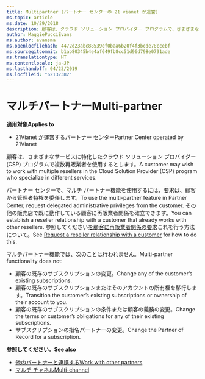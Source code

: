 ```yaml
---
title: Multipartner (パートナー センターの 21 vianet が運営)
ms.topic: article
ms.date: 10/29/2018
description: 顧客は、クラウド ソリューション プロバイダー プログラムで、さまざまなサービスを専門とする複数のパートナーとの連携を求める場合があります。
author: MaggiePucciEvans
ms.author: evansma
ms.openlocfilehash: 4472d23abc88539ef0baa6b20f4f3bcde78ccebf
ms.sourcegitcommit: b1ab80345b4e4af649fb8cc51d96d798e0791ade
ms.translationtype: HT
ms.contentlocale: ja-JP
ms.lasthandoff: 04/23/2019
ms.locfileid: "62132382"
---
```

# <a name="multi-partner"></a><span data-ttu-id="f07b5-103">マルチパートナー</span><span class="sxs-lookup"><span data-stu-id="f07b5-103">Multi-partner</span></span>

<span data-ttu-id="f07b5-104">**適用対象**</span><span class="sxs-lookup"><span data-stu-id="f07b5-104">**Applies to**</span></span>

-   <span data-ttu-id="f07b5-105">21Vianet が運営するパートナー センター</span><span class="sxs-lookup"><span data-stu-id="f07b5-105">Partner Center operated by 21Vianet</span></span>


<span data-ttu-id="f07b5-106">顧客は、さまざまなサービスに特化したクラウド ソリューション プロバイダー (CSP) プログラムで複数再販業者を使用するとします。</span><span class="sxs-lookup"><span data-stu-id="f07b5-106">A customer may wish to work with multiple resellers in the Cloud Solution Provider (CSP) program who specialize in different services.</span></span>

<span data-ttu-id="f07b5-107">パートナー センターで、マルチ パートナー機能を使用するには、要求は、顧客から管理者特権を委任します。</span><span class="sxs-lookup"><span data-stu-id="f07b5-107">To use the multi-partner feature in Partner Center, request delegated administrative privileges from the customer.</span></span> <span data-ttu-id="f07b5-108">その他の販売店で既に動作している顧客に再販業者関係を確立できます。</span><span class="sxs-lookup"><span data-stu-id="f07b5-108">You can establish a reseller relationship with a customer that already works with other resellers.</span></span> <span data-ttu-id="f07b5-109">参照してください[を顧客に再販業者関係の要求](request-a-relationship-with-a-customer.md)これを行う方法について。</span><span class="sxs-lookup"><span data-stu-id="f07b5-109">See [Request a reseller relationship with a customer](request-a-relationship-with-a-customer.md) for how to do this.</span></span>

<span data-ttu-id="f07b5-110">マルチパートナー機能では、次のことは行われません。</span><span class="sxs-lookup"><span data-stu-id="f07b5-110">Multi-partner functionality does not:</span></span>

-   <span data-ttu-id="f07b5-111">顧客の既存のサブスクリプションの変更。</span><span class="sxs-lookup"><span data-stu-id="f07b5-111">Change any of the customer’s existing subscriptions.</span></span>
-   <span data-ttu-id="f07b5-112">顧客の既存のサブスクリプションまたはそのアカウントの所有権を移行します。</span><span class="sxs-lookup"><span data-stu-id="f07b5-112">Transition the customer’s existing subscriptions or ownership of their account to you.</span></span>
-   <span data-ttu-id="f07b5-113">顧客の既存のサブスクリプションの条件または顧客の義務の変更。</span><span class="sxs-lookup"><span data-stu-id="f07b5-113">Change the terms or customer’s obligations for any of their existing subscriptions.</span></span>
-   <span data-ttu-id="f07b5-114">サブスクリプションの指名パートナーの変更。</span><span class="sxs-lookup"><span data-stu-id="f07b5-114">Change the Partner of Record for a subscription.</span></span>

<span data-ttu-id="f07b5-115">**参照してください。**</span><span class="sxs-lookup"><span data-stu-id="f07b5-115">**See also**</span></span>

-   [<span data-ttu-id="f07b5-116">他のパートナーと連携する</span><span class="sxs-lookup"><span data-stu-id="f07b5-116">Work with other partners</span></span>](work-with-other-partners.md)
-   [<span data-ttu-id="f07b5-117">マルチ チャネル</span><span class="sxs-lookup"><span data-stu-id="f07b5-117">Multi-channel</span></span>](multichannel.md)

 




